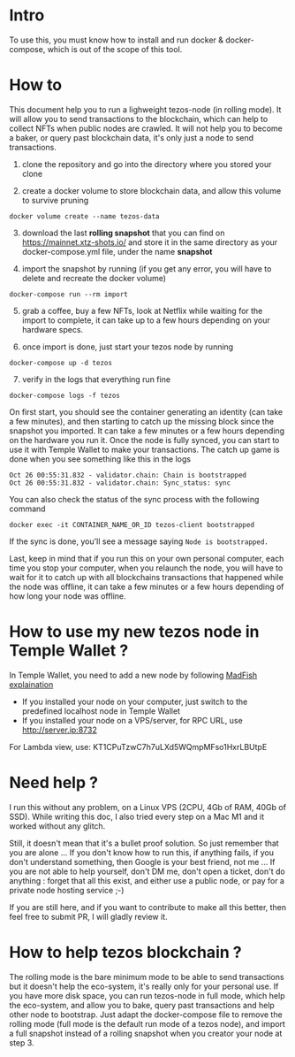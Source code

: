 # Intro

To use this, you must know how to install and run docker & docker-compose, which is out of the scope of this tool.

# How to

This document help you to run a lighweight tezos-node (in rolling mode). It will allow you to send transactions to the blockchain, which can help to collect NFTs when public nodes are crawled. It will not help you to become a baker, or query past blockchain data, it's only just a node to send transactions.

1. clone the repository and go into the directory where you stored your clone

2. create a docker volume to store blockchain data, and allow this volume to survive pruning
```
docker volume create --name tezos-data
```

3. download the last **rolling snapshot** that you can find on https://mainnet.xtz-shots.io/ and store it in the same directory as your docker-compose.yml file, under the name **snapshot**

4. import the snapshot by running (if you get any error, you will have to delete and recreate the docker volume)
```
docker-compose run --rm import
```

5. grab a coffee, buy a few NFTs, look at Netflix while waiting for the import to complete, it can take up to a few hours depending on your hardware specs.

6. once import is done, just start your tezos node by running
```
docker-compose up -d tezos
```

7. verify in the logs that everything run fine
```
docker-compose logs -f tezos
```

On first start, you should see the container generating an identity (can take a few minutes), and then starting to catch up the missing block since the snapshot you imported. It can take a few minutes or a few hours depending on the hardware you run it. Once the node is fully synced, you can start to use it with Temple Wallet to make your transactions. The catch up game is done when you see something like this in the logs
```
Oct 26 00:55:31.832 - validator.chain: Chain is bootstrapped
Oct 26 00:55:31.832 - validator.chain: Sync_status: sync
```

You can also check the status of the sync process with the following command
```
docker exec -it CONTAINER_NAME_OR_ID tezos-client bootstrapped
```
If the sync is done, you'll see a message saying `Node is bootstrapped.`


Last, keep in mind that if you run this on your own personal computer, each time you stop your computer, when you relaunch the node, you will have to wait for it to catch up with all blockchains transactions that happened while the node was offline, it can take a few minutes or a few hours depending of how long your node was offline.

# How to use my new tezos node in Temple Wallet ?

In Temple Wallet, you need to add a new node by following [MadFish explaination](https://madfish.crunch.help/temple-wallet/how-to-add-a-custom-rpc-to-the-temple-wallet)

* If you installed your node on your computer, just switch to the predefined localhost node in Temple Wallet
* If you installed your node on a VPS/server, for RPC URL, use http://server.ip:8732

For Lambda view, use: KT1CPuTzwC7h7uLXd5WQmpMFso1HxrLBUtpE

# Need help ?

I run this without any problem, on a Linux VPS (2CPU, 4Gb of RAM, 40Gb of SSD). While writing this doc, I also tried every step on a Mac M1 and it worked without any glitch.

Still, it doesn't mean that it's a bullet proof solution. So just remember that you are alone ... If you don't know how to run this, if anything fails, if you don't understand something, then Google is your best friend, not me ... If you are not able to help yourself, don't DM me, don't open a ticket, don't do anything : forget that all this exist, and either use a public node, or pay for a private node hosting service ;-)

If you are still here, and if you want to contribute to make all this better, then feel free to submit PR, I will gladly review it.

# How to help tezos blockchain ?

The rolling mode is the bare minimum mode to be able to send transactions but it doesn't help the eco-system, it's really only for your personal use. If you have more disk space, you can run tezos-node in full mode, which help the eco-system, and allow you to bake, query past transactions and help other node to bootstrap. Just adapt the docker-compose file to remove the rolling mode (full mode is the default run mode of a tezos node), and import a full snapshot instead of a rolling snapshot when you creator your node at step 3.